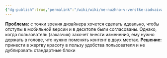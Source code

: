 ```yaml
---
{"dg-publish":true,"permalink":"/wiki/wiki/ne-nuzhno-v-verstke-zadvaivat-standartnye-bloki/"}
---
```


**Проблема:** с точки зрения дизайнера хочется сделать идеально, чтобы отступы в мобильной версии и в десктопе были согласованы. Однако, когда пользователь (заказчик) захочет внести изменения, ему нужно держать в голове, что нужно поменять контент в двух местах. **Решение:** принести в жертву красоту в пользу удобства пользователя и не дублировать стандартные блоки